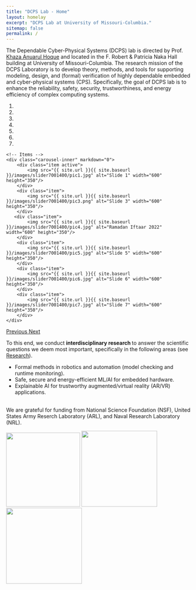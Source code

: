 ```yaml
---
title: "DCPS Lab - Home"
layout: homelay
excerpt: "DCPS Lab at University of Missouri-Columbia."
sitemap: false
permalink: /
---
```


The Dependable Cyber-Physical Systems (DCPS) lab is directed by Prof. [Khaza Anuarul Hoque](https://www.kahoque.com) and located in the F. Robert & Patricia Naka Hall building at University of Missouri-Columbia. The research mission of the DCPS Laboratory is to develop theory, methods, and tools for supporting modeling, design, and (formal) verification of highly dependable embedded and cyber-physical systems (CPS). Specifically, the goal of DCPS lab is to enhance the reliability, safety, security, trustworthiness, and energy efficiency of complex computing systems.


<div markdown="0" id="carousel" class="carousel slide" data-ride="carousel" data-interval="4000" data-pause="hover" >
    <!-- Menu -->
    <ol class="carousel-indicators">
        <li data-target="#carousel" data-slide-to="0" class="active"></li>
        <li data-target="#carousel" data-slide-to="1"></li>
        <li data-target="#carousel" data-slide-to="2"></li>
        <li data-target="#carousel" data-slide-to="3"></li>
        <li data-target="#carousel" data-slide-to="4"></li>
        <li data-target="#carousel" data-slide-to="5"></li>
        <li data-target="#carousel" data-slide-to="6"></li>
    </ol>

    <!-- Items -->
    <div class="carousel-inner" markdown="0">
        <div class="item active">
            <img src="{{ site.url }}{{ site.baseurl }}/images/slider7001400/pic1.jpg" alt="Slide 1" width="600" height="350"/>
        </div>
        <div class="item">
            <img src="{{ site.url }}{{ site.baseurl }}/images/slider7001400/pic3.png" alt="Slide 3" width="600" height="350"/>
        </div>
       <div class="item">
            <img src="{{ site.url }}{{ site.baseurl }}/images/slider7001400/pic4.jpg" alt="Ramadan Iftaar 2022" width="600" height="350"/>
        </div>
        <div class="item">
            <img src="{{ site.url }}{{ site.baseurl }}/images/slider7001400/pic5.jpg" alt="Slide 5" width="600" height="350"/>
        </div>
        <div class="item">
            <img src="{{ site.url }}{{ site.baseurl }}/images/slider7001400/pic6.jpg" alt="Slide 6" width="600" height="350"/>
        </div>
        <div class="item">
            <img src="{{ site.url }}{{ site.baseurl }}/images/slider7001400/pic7.jpg" alt="Slide 7" width="600" height="350"/>
        </div>
    </div>
  <a class="left carousel-control" href="#carousel" role="button" data-slide="prev">
    <span class="glyphicon glyphicon-chevron-left" aria-hidden="true"></span>
    <span class="sr-only">Previous</span>
  </a>
  <a class="right carousel-control" href="#carousel" role="button" data-slide="next">
    <span class="glyphicon glyphicon-chevron-right" aria-hidden="true"></span>
    <span class="sr-only">Next</span>
  </a>
</div>




To this end, we conduct <b> interdisciplinary research </b> to answer the scientific questions we deem most important, specifically in the following areas (see [Research](research)).

<ul style="list-style-type:disc;">
<li>Formal methods in robotics and automation (model checking and runtime monitoring).</li>
<li>Safe, secure and energy-efficient ML/AI for embedded hardware. </li>    
<li>Explainable AI for trustworthy augmented/virtual reality (AR/VR) applications.</li>   
</ul>


<br> We are grateful for funding from National Science Foundation (NSF), United States Army Reserch Laboratory (ARL), and Naval Research Laboratory (NRL).

<img src="{{ site.url }}{{ site.baseurl }}/images/logopic/Logo_NSF.png" width="200">
<img src="{{ site.url }}{{ site.baseurl }}/images/logopic/Logo_NRL.png" width="205">
<img src="{{ site.url }}{{ site.baseurl }}/images/logopic/Logo_devcom.png" width="205">


